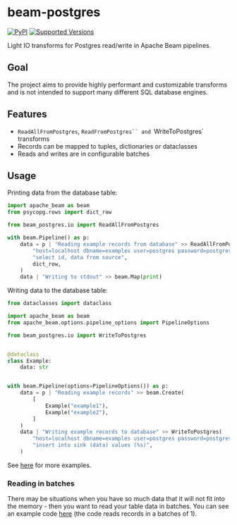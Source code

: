 # beam-postgres

[![PyPI](https://img.shields.io/pypi/v/beam-postgres.svg)][pypi-project]
[![Supported Versions](https://img.shields.io/pypi/pyversions/beam-postgres.svg)][pypi-project]

Light IO transforms for Postgres read/write in Apache Beam pipelines.

## Goal

The project aims to provide highly performant and customizable transforms and is
not intended to support many different SQL database engines.

## Features

- `ReadAllFromPostgres`, `ReadFromPostgres`` and `WriteToPostgres` transforms
- Records can be mapped to tuples, dictionaries or dataclasses
- Reads and writes are in configurable batches

## Usage

Printing data from the database table:

```python
import apache_beam as beam
from psycopg.rows import dict_row

from beam_postgres.io import ReadAllFromPostgres

with beam.Pipeline() as p:
    data = p | "Reading example records from database" >> ReadAllFromPostgres(
        "host=localhost dbname=examples user=postgres password=postgres",
        "select id, data from source",
        dict_row,
    )
    data | "Writing to stdout" >> beam.Map(print)

```

Writing data to the database table:

```python
from dataclasses import dataclass

import apache_beam as beam
from apache_beam.options.pipeline_options import PipelineOptions

from beam_postgres.io import WriteToPostgres


@dataclass
class Example:
    data: str


with beam.Pipeline(options=PipelineOptions()) as p:
    data = p | "Reading example records" >> beam.Create(
        [
            Example("example1"),
            Example("example2"),
        ]
    )
    data | "Writing example records to database" >> WriteToPostgres(
        "host=localhost dbname=examples user=postgres password=postgres",
        "insert into sink (data) values (%s)",
    )

```

See [here][examples] for more examples.

### Reading in batches

There may be situations when you have so much data that it will not fit into the
memory - then you want to read your table data in batches. You can see an
example code [here](examples/read.py#L11) (the code reads records in a batches of
1).

[pypi-project]: https://pypi.org/project/beam-postgres
[examples]: https://github.com/medzin/beam-postgres/tree/main/examples
